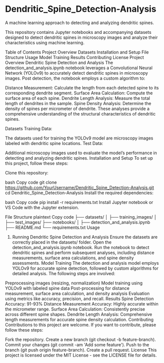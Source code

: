 # Dendritic_Spine_Detection-Analysis
A machine learning approach to detecting and analyzing dendritic spines.

This repository contains Jupyter notebooks and accompanying datasets designed to detect dendritic spines in microscopy images and analyze their characteristics using machine learning.

Table of Contents
Project Overview
Datasets
Installation and Setup
File Structure
Usage
Model Training
Results
Contributing
License
Project Overview
Dendritic Spine Detection and Analysis
The detection_and_analysis.ipynb notebook leverages a Convolutional Neural Network (YOLOv9) to accurately detect dendritic spines in microscopy images. Post detection, the notebook employs a custom algorithm to:

Distance Measurement: Calculate the length from each detected spine to its corresponding dendrite segment.
Surface Area Calculation: Compute the surface area of each spine.
Dendrite Length Analysis: Measure the total length of dendrites in the sample.
Spine Density Analysis: Determine the density of spines per micrometer of dendrite.
These analyses provide a comprehensive understanding of the structural characteristics of dendritic spines.

Datasets
Training Data:

The datasets used for training the YOLOv9 model are microscopy images labeled with dendritic spine locations.
Test Data:

Additional microscopy images used to evaluate the model’s performance in detecting and analyzing dendritic spines.
Installation and Setup
To set up this project, follow these steps:

Clone this repository:

bash
Copy code
git clone https://github.com/YourUsername/Dendritic_Spine_Detection-Analysis.git
cd Dendritic_Spine_Detection-Analysis
Install the required dependencies:

bash
Copy code
pip install -r requirements.txt
Install Jupyter notebook or VS Code with the Jupyter extension.

File Structure
plaintext
Copy code
├── datasets/
│   ├── training_images/
│   ├── test_images/
├── notebooks/
│   ├── detection_and_analysis.ipynb
├── README.md
└── requirements.txt
Usage
1. Running Dendritic Spine Detection and Analysis
Ensure the datasets are correctly placed in the datasets/ folder.
Open the detection_and_analysis.ipynb notebook.
Run the notebook to detect dendritic spines and perform subsequent analyses, including distance measurements, surface area calculations, and spine density assessments.
Model Training
The detection and analysis model employs YOLOv9 for accurate spine detection, followed by custom algorithms for detailed analysis. The following steps are involved:

Preprocessing images (resizing, normalization)
Model training using YOLOv9 with labeled spine data
Post-processing for distance measurement, surface area calculation, and density analysis
Evaluation using metrics like accuracy, precision, and recall.
Results
Spine Detection Accuracy: 91-93%
Distance Measurement Accuracy: Highly accurate within the micrometer range.
Surface Area Calculation: Consistently precise across different spine shapes.
Dendrite Length Analysis: Comprehensive length measurements for accurate spine density calculation.
Contributing
Contributions to this project are welcome. If you want to contribute, please follow these steps:

Fork the repository.
Create a new branch (git checkout -b feature-branch).
Commit your changes (git commit -am 'Add some feature').
Push to the branch (git push origin feature-branch).
Create a pull request.
License
This project is licensed under the MIT License - see the LICENSE file for details.
